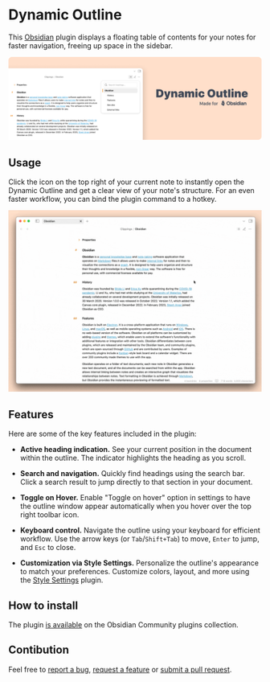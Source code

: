 # Dynamic Outline

This [Obsidian](https://obsidian.md/) plugin displays a floating table of contents for your notes for faster navigation, freeing up space in the sidebar.

![](./assets/dynamic-outline-cover-v3.png)

## Usage

Click the icon on the top right of your current note to instantly open the Dynamic Outline and get a clear view of your note's structure. For an even faster workflow, you can bind the plugin command to a hotkey.

![](./assets/demo-usage.gif)

## Features

Here are some of the key features included in the plugin:

-   **Active heading indication.** See your current position in the document within the outline. The indicator highlights the heading as you scroll.

-   **Search and navigation.** Quickly find headings using the search bar. Click a search result to jump directly to that section in your document.

-   **Toggle on Hover.** Enable "Toggle on hover" option in settings to have the outline window appear automatically when you hover over the top right toolbar icon.

-   **Keyboard control.** Navigate the outline using your keyboard for efficient workflow. Use the arrow keys (or `Tab`/`Shift+Tab`) to move, `Enter` to jump, and `Esc` to close.

-   **Customization via Style Settings.** Personalize the outline's appearance to match your preferences. Customize colors, layout, and more using the [Style Settings](https://github.com/mgmeyers/obsidian-style-settings) plugin.

## How to install

The plugin [is available](https://obsidian.md/plugins?id=dynamic-outline) on the Obsidian Community plugins collection.

## Contibution

Feel free to [report a bug](https://github.com/theopavlove/obsidian-dynamic-outline/issues/new?template=bug_report.md), [request a feature](https://github.com/theopavlove/obsidian-dynamic-outline/issues/new?template=feature_request.md) or [submit a pull request](https://github.com/theopavlove/obsidian-dynamic-outline/pulls).
